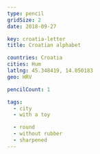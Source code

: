 ```yaml
---
type: pencil
gridSize: 2
date: 2018-09-27

key: croatia-letter
title: Croatian alphabet

countries: Croatia
cities: Hum
latlng: 45.348419, 14.050183
geo: HRV

pencilCount: 1

tags:
  - city
  - with a toy

  - round
  - without rubber
  - sharpened
---
```


